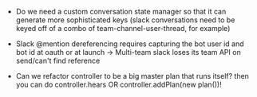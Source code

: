 
* Do we need a custom conversation state manager so that it can generate more sophisticated keys
 (slack conversations need to be keyed off of a combo of team-channel-user-thread, for example)

 * Slack @mention dereferencing requires capturing the bot user id and bot id at oauth or at launch
-> Multi-team slack loses its team API on send/can't find reference

 * Can we refactor controller to be a big master plan that runs itself? then you can do controller.hears OR controller.addPlan(new plan())!

